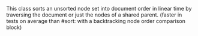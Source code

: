 
This class sorts an unsorted node set into document order in linear time by traversing the document or just the nodes of a shared parent. (faster in tests on average than #sort: with a backtracking node order comparison block)
